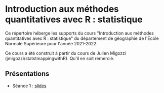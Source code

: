 # Introduction aux méthodes quantitatives avec R : statistique


Ce répertoire héberge les supports du cours "Introduction aux méthodes quantitatives avec R : statistique" du département de géographie de l'Ecole Normale Supérieure pour l'année 2021-2022. 

Ce cours a été construit à partir du cours de Julien Migozzi (jmigozzi/statstmappingwithR). Qu'il en soit remercié. 


## Présentations

* Séance 1 : [slides]()

